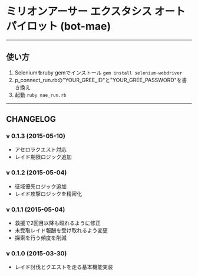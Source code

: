# ミリオンアーサー エクスタシス オートパイロット (bot-mae)

----
## 使い方
1. Seleniumをruby gemでインストール
`gem install selenium-webdriver`
2. p_connect_run.rbの"YOUR_GREE_ID"と"YOUR_GREE_PASSWORD"を書き換え
3. 起動
`ruby mae_run.rb`

----
## CHANGELOG

### v 0.1.3 (2015-05-10)
* アセロラクエスト対応
* レイド期限ロジック追加

### v 0.1.2 (2015-05-04)
* 征域優先ロジック追加
* レイド攻撃ロジックを精密化

### v 0.1.1 (2015-05-04)
* 救援で2回目以降も殴れるように修正
* 未受取レイド報酬を受け取れるよう変更
* 探索を行う頻度を削減


### v 0.1.0 (2015-03-30)
* レイド討伐とクエストを走る基本機能実装

